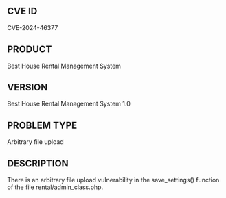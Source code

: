 ## CVE ID
CVE-2024-46377

## PRODUCT
Best House Rental Management System

## VERSION
Best House Rental Management System 1.0

## PROBLEM TYPE
Arbitrary file upload

## DESCRIPTION
There is an arbitrary file upload vulnerability in the save_settings() function of the file rental/admin_class.php.
